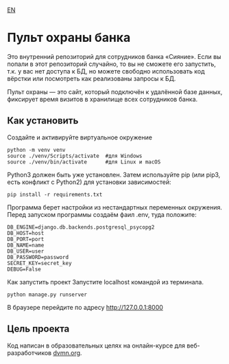 [EN](https://github.com/wezbicka/django-orm-watching-storage/blob/master/README.EN.md)
# Пульт охраны банка
Это внутренний репозиторий для сотрудников банка «Сияние». Если вы попали в этот репозиторий случайно, то вы не сможете его запустить, т.к. у вас нет доступа к БД, но можете свободно использовать код вёрстки или посмотреть как реализованы запросы к БД.

Пульт охраны — это сайт, который подключён к удалённой базе данных, фиксирует время визитов в хранилище всех сотрудников банка.

## Как установить
Создайте и активируйте виртуальное окружение

```
python -m venv venv
source ./venv/Scripts/activate  #для Windows
source ./venv/bin/activate      #для Linux и macOS
```

Python3 должен быть уже установлен. Затем используйте pip (или pip3, есть конфликт с Python2) для установки зависимостей:
```
pip install -r requirements.txt
```

Программа берет настройки из нестандартных переменных окружения. Перед запуском программы создаём фаил .env, туда положите:
```
DB_ENGINE=django.db.backends.postgresql_psycopg2
DB_HOST=host
DB_PORT=port
DB_NAME=name
DB_USER=user
DB_PASSWORD=password
SECRET_KEY=secret_key
DEBUG=False
```
Как запустить проект
Запустите localhost командой из терминала.
```
python manage.py runserver
```
В браузере перейдите по адресу http://127.0.0.1:8000

## Цель проекта
Код написан в образовательных целях на онлайн-курсе для веб-разработчиков [dvmn.org](https://dvmn.org).